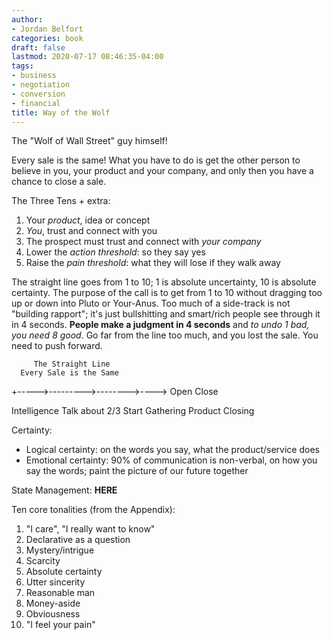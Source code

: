 ```yaml
---
author:
- Jordan Belfort
categories: book
draft: false
lastmod: 2020-07-17 08:46:35-04:00
tags:
- business
- negotiation
- conversion
- financial
title: Way of the Wolf
---
```


The "Wolf of Wall Street" guy himself!

Every sale is the same! What you have to do is get the other person to believe
in you, your product and your company, and only then you have a chance to close
a sale.

The Three Tens + extra:

1. Your _product_, idea or concept
2. _You_, trust and connect with you
3. The prospect must trust and connect with _your company_
4. Lower the _action threshold_: so they say yes
5. Raise the _pain threshold_: what they will lose if they walk away

The straight line goes from 1 to 10; 1 is absolute uncertainty, 10 is absolute
certainty. The purpose of the call is to get from 1 to 10 without dragging too
up or down into Pluto or Your-Anus. Too much of a side-track is not "building
rapport"; it's just bullshitting and smart/rich people see through it in 4
seconds. **People make a judgment in 4 seconds** and _to undo 1 bad, you need 8
good_. Go far from the line too much, and you lost the sale. You need to push
forward.

         The Straight Line
      Every Sale is the Same
  +----->--------->-------->---->
Open                          Close

Intelligence  Talk about  2/3 Start
  Gathering    Product     Closing

Certainty:

- Logical certainty: on the words you say, what the product/service does
- Emotional certainty: 90% of communication is non-verbal, on how you say the
    words; paint the picture of our future together

State Management:
****HERE****

Ten core tonalities (from the Appendix):

1. "I care", "I really want to know"
2. Declarative as a question
3. Mystery/intrigue
4. Scarcity
5. Absolute certainty
6. Utter sincerity
7. Reasonable man
8. Money-aside
9. Obviousness
10. "I feel your pain"
